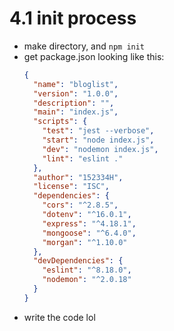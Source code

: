 # 4.1 init process
* make directory, and `npm init`
* get package.json looking like this:
  ```json
  {
    "name": "bloglist",
    "version": "1.0.0",
    "description": "",
    "main": "index.js",
    "scripts": {
      "test": "jest --verbose",
      "start": "node index.js",
      "dev": "nodemon index.js",
      "lint": "eslint ."
    },
    "author": "152334H",
    "license": "ISC",
    "dependencies": {
      "cors": "^2.8.5",
      "dotenv": "^16.0.1",
      "express": "^4.18.1",
      "mongoose": "^6.4.0",
      "morgan": "^1.10.0"
    },
    "devDependencies": {
      "eslint": "^8.18.0",
      "nodemon": "^2.0.18"
    }
  }
  ```
* write the code lol
